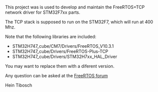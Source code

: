 This project was is used to develop and maintain the FreeRTOS+TCP network driver for STM32F7xx parts.

The TCP stack is supposed to run on the STM32F7, which will run at 400 Mhz.

Note that the following libraries are included:

- STM32H747_cube/CM7/Drivers/FreeRTOS_V10.3.1
- STM32H747_cube/Drivers/FreeRTOS-Plus-TCP
- STM32H747_cube/Drivers/STM32H7xx_HAL_Driver

You may want to replace them with a diferent version.

Any question can be asked at the [FreeRTOS forum](https://forums.freertos.org)

Hein Tibosch